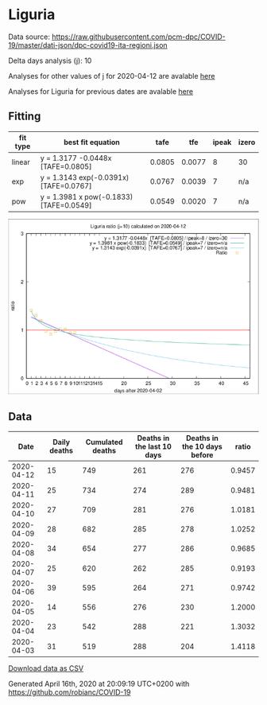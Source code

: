 # Liguria

Data source: https://raw.githubusercontent.com/pcm-dpc/COVID-19/master/dati-json/dpc-covid19-ita-regioni.json

Delta days analysis (j): 10

Analyses for other values of j for 2020-04-12 are avalable [here](../2020-04-12/README.md)

Analyses for Liguria for previous dates are avalable [here](../README.md)

## Fitting 
|fit type|best fit equation|tafe|tfe|ipeak|izero|
|-------|-----|--------|------|---|---|
|linear|y = 1.3177 -0.0448x  [TAFE=0.0805]|0.0805|0.0077|8|30|
|exp|y = 1.3143 exp(-0.0391x)  [TAFE=0.0767]|0.0767|0.0039|7|n/a|
|pow|y = 1.3981 x pow(-0.1833)  [TAFE=0.0549]|0.0549|0.0020|7|n/a|

![Plot](COVID-19_liguria_j10_2020-04-12.png)

## Data
|Date|Daily deaths|Cumulated deaths|Deaths in the last 10 days|Deaths in the 10 days before|ratio|
|----|----------|-----------|-------|--------------------|-----|
|2020-04-12|15|749|261|276|0.9457|
|2020-04-11|25|734|274|289|0.9481|
|2020-04-10|27|709|281|276|1.0181|
|2020-04-09|28|682|285|278|1.0252|
|2020-04-08|34|654|277|286|0.9685|
|2020-04-07|25|620|262|285|0.9193|
|2020-04-06|39|595|264|271|0.9742|
|2020-04-05|14|556|276|230|1.2000|
|2020-04-04|23|542|288|221|1.3032|
|2020-04-03|31|519|288|204|1.4118|

[Download data as CSV](COVID-19_liguria_j10_2020-04-12.csv)

Generated April 16th, 2020 at 20:09:19 UTC+0200 with https://github.com/robianc/COVID-19
